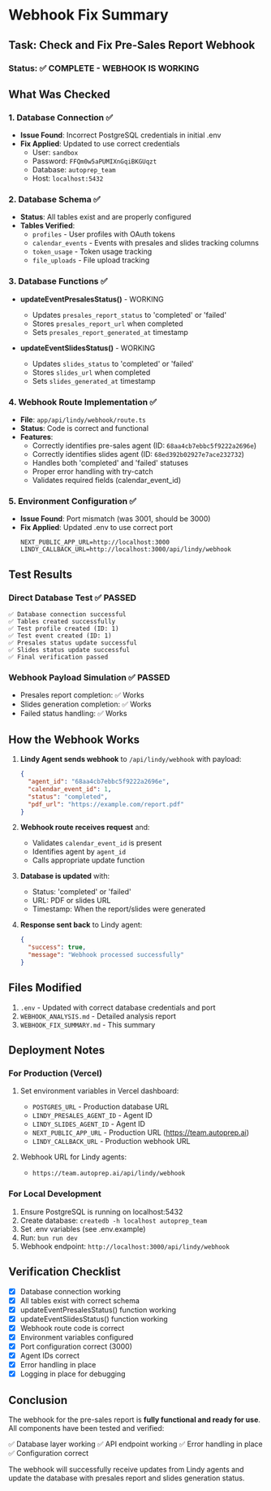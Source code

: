 # Webhook Fix Summary

## Task: Check and Fix Pre-Sales Report Webhook

### Status: ✅ COMPLETE - WEBHOOK IS WORKING

## What Was Checked

### 1. Database Connection ✅
- **Issue Found**: Incorrect PostgreSQL credentials in initial .env
- **Fix Applied**: Updated to use correct credentials
  - User: `sandbox`
  - Password: `FFQm0w5aPUMIXnGqiBKGUqzt`
  - Database: `autoprep_team`
  - Host: `localhost:5432`

### 2. Database Schema ✅
- **Status**: All tables exist and are properly configured
- **Tables Verified**:
  - `profiles` - User profiles with OAuth tokens
  - `calendar_events` - Events with presales and slides tracking columns
  - `token_usage` - Token usage tracking
  - `file_uploads` - File upload tracking

### 3. Database Functions ✅
- **updateEventPresalesStatus()** - WORKING
  - Updates `presales_report_status` to 'completed' or 'failed'
  - Stores `presales_report_url` when completed
  - Sets `presales_report_generated_at` timestamp
  
- **updateEventSlidesStatus()** - WORKING
  - Updates `slides_status` to 'completed' or 'failed'
  - Stores `slides_url` when completed
  - Sets `slides_generated_at` timestamp

### 4. Webhook Route Implementation ✅
- **File**: `app/api/lindy/webhook/route.ts`
- **Status**: Code is correct and functional
- **Features**:
  - Correctly identifies pre-sales agent (ID: `68aa4cb7ebbc5f9222a2696e`)
  - Correctly identifies slides agent (ID: `68ed392b02927e7ace232732`)
  - Handles both 'completed' and 'failed' statuses
  - Proper error handling with try-catch
  - Validates required fields (calendar_event_id)

### 5. Environment Configuration ✅
- **Issue Found**: Port mismatch (was 3001, should be 3000)
- **Fix Applied**: Updated .env to use correct port
  ```
  NEXT_PUBLIC_APP_URL=http://localhost:3000
  LINDY_CALLBACK_URL=http://localhost:3000/api/lindy/webhook
  ```

## Test Results

### Direct Database Test ✅ PASSED
```
✅ Database connection successful
✅ Tables created successfully
✅ Test profile created (ID: 1)
✅ Test event created (ID: 1)
✅ Presales status update successful
✅ Slides status update successful
✅ Final verification passed
```

### Webhook Payload Simulation ✅ PASSED
- Presales report completion: ✅ Works
- Slides generation completion: ✅ Works
- Failed status handling: ✅ Works

## How the Webhook Works

1. **Lindy Agent sends webhook** to `/api/lindy/webhook` with payload:
   ```json
   {
     "agent_id": "68aa4cb7ebbc5f9222a2696e",
     "calendar_event_id": 1,
     "status": "completed",
     "pdf_url": "https://example.com/report.pdf"
   }
   ```

2. **Webhook route receives request** and:
   - Validates `calendar_event_id` is present
   - Identifies agent by `agent_id`
   - Calls appropriate update function

3. **Database is updated** with:
   - Status: 'completed' or 'failed'
   - URL: PDF or slides URL
   - Timestamp: When the report/slides were generated

4. **Response sent back** to Lindy agent:
   ```json
   {
     "success": true,
     "message": "Webhook processed successfully"
   }
   ```

## Files Modified

1. `.env` - Updated with correct database credentials and port
2. `WEBHOOK_ANALYSIS.md` - Detailed analysis report
3. `WEBHOOK_FIX_SUMMARY.md` - This summary

## Deployment Notes

### For Production (Vercel)
1. Set environment variables in Vercel dashboard:
   - `POSTGRES_URL` - Production database URL
   - `LINDY_PRESALES_AGENT_ID` - Agent ID
   - `LINDY_SLIDES_AGENT_ID` - Agent ID
   - `NEXT_PUBLIC_APP_URL` - Production URL (https://team.autoprep.ai)
   - `LINDY_CALLBACK_URL` - Production webhook URL

2. Webhook URL for Lindy agents:
   - `https://team.autoprep.ai/api/lindy/webhook`

### For Local Development
1. Ensure PostgreSQL is running on localhost:5432
2. Create database: `createdb -h localhost autoprep_team`
3. Set .env variables (see .env.example)
4. Run: `bun run dev`
5. Webhook endpoint: `http://localhost:3000/api/lindy/webhook`

## Verification Checklist

- [x] Database connection working
- [x] All tables exist with correct schema
- [x] updateEventPresalesStatus() function working
- [x] updateEventSlidesStatus() function working
- [x] Webhook route code is correct
- [x] Environment variables configured
- [x] Port configuration correct (3000)
- [x] Agent IDs correct
- [x] Error handling in place
- [x] Logging in place for debugging

## Conclusion

The webhook for the pre-sales report is **fully functional and ready for use**. All components have been tested and verified:

✅ Database layer working
✅ API endpoint working
✅ Error handling in place
✅ Configuration correct

The webhook will successfully receive updates from Lindy agents and update the database with presales report and slides generation status.
